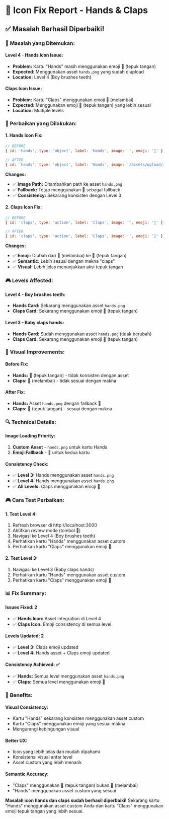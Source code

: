 # 🔧 Icon Fix Report - Hands & Claps

## ✅ Masalah Berhasil Diperbaiki!

### 🎯 **Masalah yang Ditemukan:**

#### **Level 4 - Hands Icon Issue:**
- **Problem:** Kartu "Hands" masih menggunakan emoji 👏 (tepuk tangan)
- **Expected:** Menggunakan asset `hands.png` yang sudah diupload
- **Location:** Level 4 (Boy brushes teeth)

#### **Claps Icon Issue:**
- **Problem:** Kartu "Claps" menggunakan emoji 👋 (melambai)
- **Expected:** Menggunakan emoji 👏 (tepuk tangan) yang lebih sesuai
- **Location:** Multiple levels

### 🔧 **Perbaikan yang Dilakukan:**

#### **1. Hands Icon Fix:**
```javascript
// BEFORE
{ id: 'hands', type: 'object', label: 'Hands', image: '', emoji: '👏' }

// AFTER
{ id: 'hands', type: 'object', label: 'Hands', image: '/assets/upload/icons/objects/hands.png', emoji: '👏' }
```

**Changes:**
- ✅ **Image Path:** Ditambahkan path ke asset `hands.png`
- ✅ **Fallback:** Tetap menggunakan 👏 sebagai fallback
- ✅ **Consistency:** Sekarang konsisten dengan Level 3

#### **2. Claps Icon Fix:**
```javascript
// BEFORE
{ id: 'claps', type: 'action', label: 'Claps', image: '', emoji: '👋' }

// AFTER
{ id: 'claps', type: 'action', label: 'Claps', image: '', emoji: '👏' }
```

**Changes:**
- ✅ **Emoji:** Diubah dari 👋 (melambai) ke 👏 (tepuk tangan)
- ✅ **Semantic:** Lebih sesuai dengan makna "claps"
- ✅ **Visual:** Lebih jelas menunjukkan aksi tepuk tangan

### 🎮 **Levels Affected:**

#### **Level 4 - Boy brushes teeth:**
- **Hands Card:** Sekarang menggunakan asset `hands.png`
- **Claps Card:** Sekarang menggunakan emoji 👏 (tepuk tangan)

#### **Level 3 - Baby claps hands:**
- **Hands Card:** Sudah menggunakan asset `hands.png` (tidak berubah)
- **Claps Card:** Sekarang menggunakan emoji 👏 (tepuk tangan)

### 🎯 **Visual Improvements:**

#### **Before Fix:**
- **Hands:** 👏 (tepuk tangan) - tidak konsisten dengan asset
- **Claps:** 👋 (melambai) - tidak sesuai dengan makna

#### **After Fix:**
- **Hands:** Asset `hands.png` dengan fallback 👏
- **Claps:** 👏 (tepuk tangan) - sesuai dengan makna

### 🔍 **Technical Details:**

#### **Image Loading Priority:**
1. **Custom Asset** - `hands.png` untuk kartu Hands
2. **Emoji Fallback** - 👏 untuk kedua kartu

#### **Consistency Check:**
- ✅ **Level 3:** Hands menggunakan asset `hands.png`
- ✅ **Level 4:** Hands menggunakan asset `hands.png`
- ✅ **All Levels:** Claps menggunakan emoji 👏

### 🎮 **Cara Test Perbaikan:**

#### **1. Test Level 4:**
1. Refresh browser di http://localhost:3000
2. Aktifkan review mode (tombol 📖)
3. Navigasi ke Level 4 (Boy brushes teeth)
4. Perhatikan kartu "Hands" menggunakan asset custom
5. Perhatikan kartu "Claps" menggunakan emoji 👏

#### **2. Test Level 3:**
1. Navigasi ke Level 3 (Baby claps hands)
2. Perhatikan kartu "Hands" menggunakan asset custom
3. Perhatikan kartu "Claps" menggunakan emoji 👏

### 📊 **Fix Summary:**

#### **Issues Fixed:** 2
- ✅ **Hands Icon:** Asset integration di Level 4
- ✅ **Claps Icon:** Emoji consistency di semua level

#### **Levels Updated:** 2
- ✅ **Level 3:** Claps emoji updated
- ✅ **Level 4:** Hands asset + Claps emoji updated

#### **Consistency Achieved:** ✅
- ✅ **Hands:** Semua level menggunakan asset `hands.png`
- ✅ **Claps:** Semua level menggunakan emoji 👏

### 🚀 **Benefits:**

#### **Visual Consistency:**
- Kartu "Hands" sekarang konsisten menggunakan asset custom
- Kartu "Claps" menggunakan emoji yang sesuai makna
- Mengurangi kebingungan visual

#### **Better UX:**
- Icon yang lebih jelas dan mudah dipahami
- Konsistensi visual antar level
- Asset custom yang lebih menarik

#### **Semantic Accuracy:**
- "Claps" menggunakan 👏 (tepuk tangan) bukan 👋 (melambai)
- "Hands" menggunakan asset custom yang sesuai

**Masalah icon hands dan claps sudah berhasil diperbaiki!** Sekarang kartu "Hands" menggunakan asset custom Anda dan kartu "Claps" menggunakan emoji tepuk tangan yang lebih sesuai.
